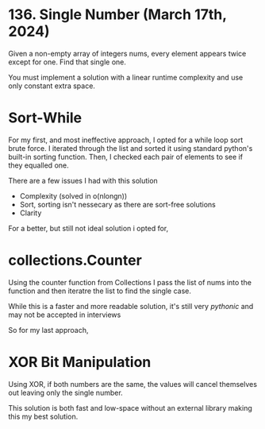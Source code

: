 # 136. Single Number (March 17th, 2024)
Given a non-empty array of integers nums, every element appears twice except for one. Find that single one.

You must implement a solution with a linear runtime complexity and use only constant extra space.

# Sort-While
For my first, and most ineffective approach, I opted for a while loop sort brute force.
I iterated through the list and sorted it using standard python's built-in sorting function. Then, I checked each pair of elements to see if they equalled one.

There are a few issues I had with this solution
- Complexity (solved in o(nlongn))
- Sort, sorting isn't nessecary as there are sort-free solutions
- Clarity

For a better, but still not ideal solution i opted for,

# collections.Counter 
Using the counter function from Collections I pass the list of nums into the function and then iteratre the list to find the single case.

While this is a faster and more readable solution, it's still very *pythonic* and may not be accepted in interviews

So for my last approach,

# XOR Bit Manipulation
Using XOR, if both numbers are the same, the values will cancel themselves out leaving only the single number.

This solution is both fast and low-space without an external library making this my best solution.